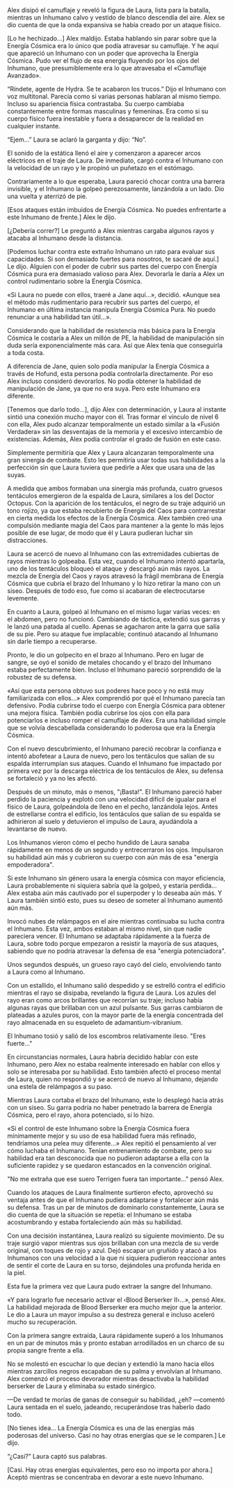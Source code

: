 
Alex disipó el camuflaje y reveló la figura de Laura, lista para la batalla, mientras un Inhumano calvo y vestido de blanco descendía del aire. Alex se dio cuenta de que la onda expansiva se había creado por un ataque físico.

[Lo he hechizado…] Alex maldijo. Estaba hablando sin parar sobre que la Energía Cósmica era lo único que podía atravesar su camuflaje. Y he aquí que apareció un Inhumano con un poder que aprovecha la Energía Cósmica. Pudo ver el flujo de esa energía fluyendo por los ojos del Inhumano, que presumiblemente era lo que atravesaba el «Camuflaje Avanzado».

“Ríndete, agente de Hydra. Se te acabaron los trucos.” Dijo el Inhumano con voz multitonal. Parecía como si varias personas hablaran al mismo tiempo. Incluso su apariencia física contrastaba. Su cuerpo cambiaba constantemente entre formas masculinas y femeninas. Era como si su cuerpo físico fuera inestable y fuera a desaparecer de la realidad en cualquier instante.

“Ejem…” Laura se aclaró la garganta y dijo: “No”.

El sonido de la estática llenó el aire y comenzaron a aparecer arcos eléctricos en el traje de Laura. De inmediato, cargó contra el Inhumano con la velocidad de un rayo y le propinó un puñetazo en el estómago.

Contrariamente a lo que esperaba, Laura pareció chocar contra una barrera invisible, y el Inhumano la golpeó perezosamente, lanzándola a un lado. Dio una vuelta y aterrizó de pie.

[Esos ataques están imbuidos de Energía Cósmica. No puedes enfrentarte a este Inhumano de frente.] Alex le dijo.

[¿Debería correr?] Le preguntó a Alex mientras cargaba algunos rayos y atacaba al Inhumano desde la distancia.

[Podemos luchar contra este extraño Inhumano un rato para evaluar sus capacidades. Si son demasiado fuertes para nosotros, te sacaré de aquí.] Le dijo. Alguien con el poder de cubrir sus partes del cuerpo con Energía Cósmica pura era demasiado valioso para Alex. Devorarla le daría a Alex un control rudimentario sobre la Energía Cósmica.

«Si Laura no puede con ellos, traeré a Jane aquí...», decidió. «Aunque sea el método más rudimentario para recubrir sus partes del cuerpo, el Inhumano en última instancia manipula Energía Cósmica Pura. No puedo renunciar a una habilidad tan útil...».

Considerando que la habilidad de resistencia más básica para la Energía Cósmica le costaría a Alex un millón de PE, la habilidad de manipulación sin duda sería exponencialmente más cara. Así que Alex tenía que conseguirla a toda costa.

A diferencia de Jane, quien solo podía manipular la Energía Cósmica a través de Hofund, esta persona podía controlarla directamente. Por eso Alex incluso consideró devorarlos. No podía obtener la habilidad de manipulación de Jane, ya que no era suya. Pero este Inhumano era diferente.

[Tenemos que darlo todo…], dijo Alex con determinación, y Laura al instante sintió una conexión mucho mayor con él. Tras formar el vínculo de nivel 6 con ella, Alex pudo alcanzar temporalmente un estado similar a la «Fusión Verdadera» sin las desventajas de la memoria y el excesivo intercambio de existencias. Además, Alex podía controlar el grado de fusión en este caso.

Simplemente permitiría que Alex y Laura alcanzaran temporalmente una gran sinergia de combate. Esto les permitiría usar todas sus habilidades a la perfección sin que Laura tuviera que pedirle a Alex que usara una de las suyas.

A medida que ambos formaban una sinergia más profunda, cuatro gruesos tentáculos emergieron de la espalda de Laura, similares a los del Doctor Octopus. Con la aparición de los tentáculos, el negro de su traje adquirió un tono rojizo, ya que estaba recubierto de Energía del Caos para contrarrestar en cierta medida los efectos de la Energía Cósmica. Alex también creó una compulsión mediante magia del Caos para mantener a la gente lo más lejos posible de ese lugar, de modo que él y Laura pudieran luchar sin distracciones.

Laura se acercó de nuevo al Inhumano con las extremidades cubiertas de rayos mientras lo golpeaba. Esta vez, cuando el Inhumano intentó apartarla, uno de los tentáculos bloqueó el ataque y descargó aún más rayos. La mezcla de Energía del Caos y rayos atravesó la frágil membrana de Energía Cósmica que cubría el brazo del Inhumano y lo hizo retirar la mano con un siseo. Después de todo eso, fue como si acabaran de electrocutarse levemente.

En cuanto a Laura, golpeó al Inhumano en el mismo lugar varias veces: en el abdomen, pero no funcionó. Cambiando de táctica, extendió sus garras y le lanzó una patada al cuello. Apenas se agacharon ante la garra que salía de su pie. Pero su ataque fue implacable; continuó atacando al Inhumano sin darle tiempo a recuperarse.

Pronto, le dio un golpecito en el brazo al Inhumano. Pero en lugar de sangre, se oyó el sonido de metales chocando y el brazo del Inhumano estaba perfectamente bien. Incluso el Inhumano pareció sorprendido de la robustez de su defensa.

«Así que esta persona obtuvo sus poderes hace poco y no está muy familiarizada con ellos…» Alex comprendió por qué el Inhumano parecía tan defensivo. Podía cubrirse todo el cuerpo con Energía Cósmica para obtener una mejora física. También podía cubrirse los ojos con ella para potenciarlos e incluso romper el camuflaje de Alex. Era una habilidad simple que se volvía descabellada considerando lo poderosa que era la Energía Cósmica.

Con el nuevo descubrimiento, el Inhumano pareció recobrar la confianza e intentó abofetear a Laura de nuevo, pero los tentáculos que salían de su espalda interrumpían sus ataques. Cuando el Inhumano fue impactado por primera vez por la descarga eléctrica de los tentáculos de Alex, su defensa se fortaleció y ya no les afectó.

Después de un minuto, más o menos, "¡Basta!". El Inhumano pareció haber perdido la paciencia y explotó con una velocidad difícil de igualar para el físico de Laura, golpeándola de lleno en el pecho, lanzándola lejos. Antes de estrellarse contra el edificio, los tentáculos que salían de su espalda se adhirieron al suelo y detuvieron el impulso de Laura, ayudándola a levantarse de nuevo.

Los Inhumanos vieron cómo el pecho hundido de Laura sanaba rápidamente en menos de un segundo y entrecerraron los ojos. Impulsaron su habilidad aún más y cubrieron su cuerpo con aún más de esa "energía empoderadora".

Si este Inhumano sin género usara la energía cósmica con mayor eficiencia, Laura probablemente ni siquiera sabría qué la golpeó, y estaría perdida... Alex estaba aún más cautivado por el superpoder y lo deseaba aún más. Y Laura también sintió esto, pues su deseo de someter al Inhumano aumentó aún más.

Invocó nubes de relámpagos en el aire mientras continuaba su lucha contra el Inhumano. Esta vez, ambos estaban al mismo nivel, sin que nadie pareciera vencer. El Inhumano se adaptaba rápidamente a la fuerza de Laura, sobre todo porque empezaron a resistir la mayoría de sus ataques, sabiendo que no podría atravesar la defensa de esa "energía potenciadora".

Unos segundos después, un grueso rayo cayó del cielo, envolviendo tanto a Laura como al Inhumano.

Con un estallido, el Inhumano salió despedido y se estrelló contra el edificio mientras el rayo se disipaba, revelando la figura de Laura. Los azules del rayo eran como arcos brillantes que recorrían su traje; incluso había algunas rayas que brillaban con un azul pulsante. Sus garras cambiaron de plateadas a azules puros, con la mayor parte de la energía concentrada del rayo almacenada en su esqueleto de adamantium-vibranium.

El Inhumano tosió y salió de los escombros relativamente ileso. "Eres fuerte..."

En circunstancias normales, Laura habría decidido hablar con este Inhumano, pero Alex no estaba realmente interesado en hablar con ellos y solo se interesaba por su habilidad. Esto también afectó el proceso mental de Laura, quien no respondió y se acercó de nuevo al Inhumano, dejando una estela de relámpagos a su paso.

Mientras Laura cortaba el brazo del Inhumano, este lo desplegó hacia atrás con un siseo. Su garra podría no haber penetrado la barrera de Energía Cósmica, pero el rayo, ahora potenciado, sí lo hizo.

«Si el control de este Inhumano sobre la Energía Cósmica fuera mínimamente mejor y su uso de esa habilidad fuera más refinado, tendríamos una pelea muy diferente…» Alex repitió el pensamiento al ver cómo luchaba el Inhumano. Tenían entrenamiento de combate, pero su habilidad era tan desconocida que no pudieron adaptarse a ella con la suficiente rapidez y se quedaron estancados en la convención original.

"No me extraña que ese suero Terrigen fuera tan importante..." pensó Alex.

Cuando los ataques de Laura finalmente surtieron efecto, aprovechó su ventaja antes de que el Inhumano pudiera adaptarse y fortalecer aún más su defensa. Tras un par de minutos de dominarlo constantemente, Laura se dio cuenta de que la situación se repetía: el Inhumano se estaba acostumbrando y estaba fortaleciendo aún más su habilidad.

Con una decisión instantánea, Laura realizó su siguiente movimiento. De su traje surgió vapor mientras sus ojos brillaban con una mezcla de su verde original, con toques de rojo y azul. Dejó escapar un gruñido y atacó a los Inhumanos con una velocidad a la que ni siquiera pudieron reaccionar antes de sentir el corte de Laura en su torso, dejándoles una profunda herida en la piel.

Esta fue la primera vez que Laura pudo extraer la sangre del Inhumano.

«Y para lograrlo fue necesario activar el ‹Blood Berserker II›…», pensó Alex. La habilidad mejorada de Blood Berserker era mucho mejor que la anterior. Le dio a Laura un mayor impulso a su destreza general e incluso aceleró mucho su recuperación.

Con la primera sangre extraída, Laura rápidamente superó a los Inhumanos en un par de minutos más y pronto estaban arrodillados en un charco de su propia sangre frente a ella.

No se molestó en escuchar lo que decían y extendió la mano hacia ellos mientras zarcillos negros escapaban de su palma y envolvían al Inhumano. Alex comenzó el proceso devorador mientras desactivaba la habilidad berserker de Laura y eliminaba su estado sinérgico.

—De verdad te morías de ganas de conseguir su habilidad, ¿eh? —comentó Laura sentada en el suelo, jadeando, recuperándose tras haberlo dado todo.

[No tienes idea… La Energía Cósmica es una de las energías más poderosas del universo. Casi no hay otras energías que se le comparen.] Le dijo.

“¿Casi?” Laura captó sus palabras.

[Casi. Hay otras energías equivalentes, pero eso no importa por ahora.] Aceptó mientras se concentraba en devorar a este nuevo Inhumano.
